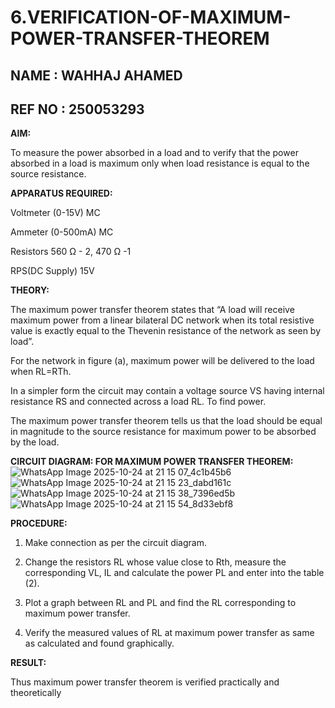 # 6.VERIFICATION-OF-MAXIMUM-POWER-TRANSFER-THEOREM
## NAME : WAHHAJ AHAMED 
## REF NO : 250053293

**AIM:**

To measure the power absorbed in a load and to verify that the power absorbed in a load is maximum only when load resistance is equal to the source resistance.

**APPARATUS REQUIRED:**

Voltmeter (0-15V) MC

Ammeter (0-500mA) MC

Resistors 560 Ω - 2, 470 Ω -1

RPS(DC Supply)  15V	

**THEORY:**

The maximum power transfer theorem states that “A load will receive maximum power from a linear bilateral DC network when its total resistive value is exactly equal to the Thevenin resistance of the network as seen by load”.

For the network in figure (a), maximum power will be delivered to the load when RL=RTh.

In a simpler form the circuit may contain a voltage source VS having internal resistance RS and connected across a load RL. To find power.
 
The maximum power transfer theorem tells us that the load should be equal in magnitude to the source resistance for maximum power to be absorbed by the load.

**CIRCUIT DIAGRAM: FOR MAXIMUM POWER TRANSFER THEOREM:**
![WhatsApp Image 2025-10-24 at 21 15 07_4c1b45b6](https://github.com/user-attachments/assets/42188678-ab74-4a1e-9b78-f2019af22351)
![WhatsApp Image 2025-10-24 at 21 15 23_dabd161c](https://github.com/user-attachments/assets/3e3d47ef-15d7-479e-a739-2eab27011705)
![WhatsApp Image 2025-10-24 at 21 15 38_7396ed5b](https://github.com/user-attachments/assets/59121e3c-dea8-485c-860b-ae6660409812)
![WhatsApp Image 2025-10-24 at 21 15 54_8d33ebf8](https://github.com/user-attachments/assets/600579dd-d866-45f2-b0da-fac59b90ab5c)







**PROCEDURE:**

1.	Make connection as per the circuit diagram.

2.	Change the resistors RL whose value close to Rth, measure the corresponding VL, IL and calculate the power PL and enter into the table (2).

3.	Plot a graph between RL and PL and find the RL corresponding to maximum power transfer.

4.	Verify the measured values of RL at maximum power transfer as same as calculated and found graphically.

**RESULT:**

Thus maximum power transfer theorem is verified practically and theoretically


